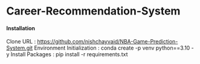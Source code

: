 # Career-Recommendation-System

#### Installation
Clone URL : https://github.com/nishchayvaid/NBA-Game-Prediction-System.git
Environment Initialization : conda create -p venv python==3.10 -y
Install Packages : pip install -r requirements.txt
